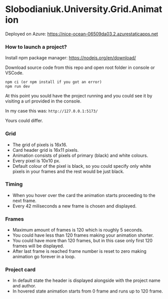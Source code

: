 # Slobodianiuk.University.Grid.Animation

Deployed on Azure: https://nice-ocean-06509da03.2.azurestaticapps.net

### How to launch a project?

Install npm package manager:
https://nodejs.org/en/download/

Download source code from this repo and open root folder in console or VSCode.
```
npm ci (or npm install if you got an error)
npm run dev
```

At this point you sould have the project running and you could see it by visiting a url provided in the console.

In my case this was: `http://127.0.0.1:5173/`


Yours could differ.

### Grid
- The grid of pixels is 16x16.
- Card header grid is 16x11 pixels.
- Animation consists of pixels of primary (black) and white colours.
- Every pixel is 10x10 px.
- Default colour of the pixel is black, so you could specify only white pixels in your frames and the rest would be just black.

### Timing
- When you hover over the card the animation starts proceeding to the next frame.
- Every 42 miliseconds a new frame is chosen and displayed.

### Frames
- Maximum amount of frames is 120 which is roughly 5 seconds.
- You could have less than 120 frames making your animation shorter.
- You could have more than 120 frames, but in this case only first 120 frames will be displayed.
- After last frame is reached frame number is reset to zero making animation go forever in a loop.

### Project card
- In default state the header is displayed alongside with the project name and author.
- In hovered state animation starts from 0 frame and runs up to 120 frame.
